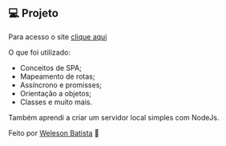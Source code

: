 ## 💻 Projeto

Para acesso o site [clique aqui](https://cookie-da-sorte.vercel.app/)

O que foi utilizado:

- Conceitos de SPA;
- Mapeamento de rotas;
- Assíncrono e promisses;
- Orientação a objetos;
- Classes e muito mais.

Também aprendi a criar um servidor local simples com NodeJs.


Feito por [Weleson Batista](https://github.com/welesonbatista) 🚀